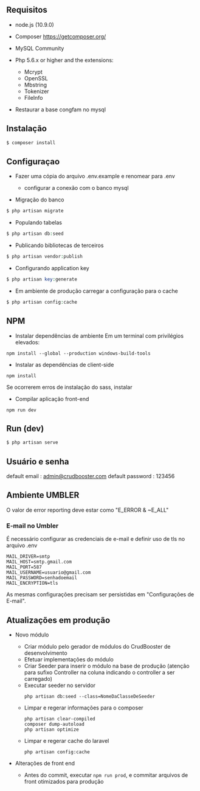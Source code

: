 ## Requisitos
- node.js (10.9.0)
- Composer https://getcomposer.org/
- MySQL Community
- Php 5.6.x or higher and the extensions:
  - Mcrypt
  - OpenSSL
  - Mbstring
  - Tokenizer
  - FileInfo

- Restaurar a base congfam no mysql 

## Instalação
```php
$ composer install
```

## Configuraçao
- Fazer uma cópia do arquivo .env.example e renomear para .env
  - configurar a conexão com o banco mysql

- Migração do banco
```php
$ php artisan migrate
```
- Populando tabelas 
```php
$ php artisan db:seed
```
- Publicando bibliotecas de terceiros
```php
$ php artisan vendor:publish
```
- Configurando application key
```php
$ php artisan key:generate
```
- Em ambiente de produção carregar a configuração para o cache
```php
$ php artisan config:cache
```

## NPM
- Instalar dependências de ambiente
Em um terminal com privilégios elevados:
```
npm install --global --production windows-build-tools
```
- Instalar as dependências de client-side
```
npm install
```
Se ocorrerem erros de instalação do sass, instalar
- Compilar aplicação front-end
```
npm run dev
```

## Run (dev)
```php
$ php artisan serve
```

## Usuário e senha
default email : admin@crudbooster.com
default password : 123456

## Ambiente UMBLER

O valor de error reporting deve estar como "E_ERROR & ~E_ALL"

### E-mail no Umbler

É necessário configurar as credenciais de e-mail e definir uso de tls no arquivo .env

```
MAIL_DRIVER=smtp
MAIL_HOST=smtp.gmail.com
MAIL_PORT=587
MAIL_USERNAME=usuario@gmail.com
MAIL_PASSWORD=senhadoemail
MAIL_ENCRYPTION=tls
```

As mesmas configurações precisam ser persistidas em "Configurações de E-mail".

## Atualizações em produção

- Novo módulo
  - Criar módulo pelo gerador de módulos do CrudBooster de desenvolvimento
  - Efetuar implementações do módulo
  - Criar Seeder para inserir o módulo na base de produção (atenção para sufixo Controller na coluna indicando o controller a ser carregado)
  - Executar seeder no servidor
    ```
    php artisan db:seed --class=NomeDaClasseDeSeeder
    ```
  - Limpar e regerar informações para o composer
    ```
    php artisan clear-compiled 
    composer dump-autoload
    php artisan optimize
    ```
  - Limpar e regerar cache do laravel
    ```
    php artisan config:cache
    ```
  
- Alterações de front end
  - Antes do commit, executar `npm run prod`, e commitar arquivos de front otimizados para produção